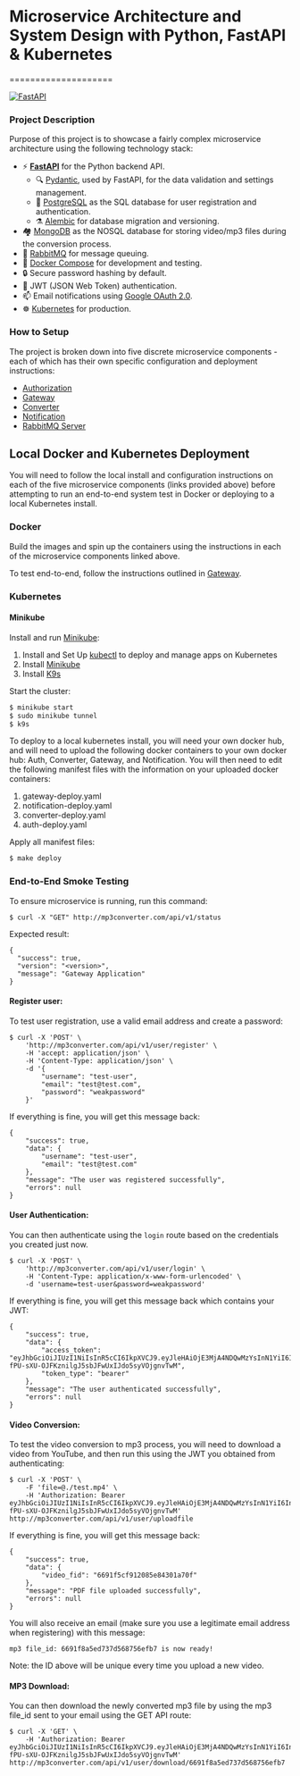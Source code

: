 # Microservice Architecture and System Design with Python, FastAPI & Kubernetes
====================

[![FastAPI](https://img.shields.io/badge/FastAPI-005571?style=for-the-badge&logo=fastapi)](https://github.com/tiangolo/fastapi)

### Project Description
Purpose of this project is to showcase a fairly complex microservice architecture using the following technology stack:

- ⚡ [**FastAPI**](https://fastapi.tiangolo.com) for the Python backend API.
    - 🔍 [Pydantic](https://docs.pydantic.dev), used by FastAPI, for the data validation and settings management.
    - 💾 [PostgreSQL](https://www.postgresql.org) as the SQL database for user registration and authentication.
    - ⚗️  [Alembic](https://alembic.sqlalchemy.org/en/latest/) for database migration and versioning.
- 🏘 [MongoDB](https://www.mongodb.com) as the NOSQL database for storing video/mp3 files during the conversion process.
- 🐇 [RabbitMQ](https://www.rabbitmq.com/) for message queuing.
- 🐋 [Docker Compose](https://www.docker.com) for development and testing.
- 🔒 Secure password hashing by default.
- 🔑 JWT (JSON Web Token) authentication.
- 📫 Email notifications using [Google OAuth 2.0](https://developers.google.com/identity/protocols/oauth2).
- ☸️ [Kubernetes](https://www.kubernetes.io) for production.

### How to Setup
The project is broken down into five discrete microservice components - each of which has their own specific configuration and deployment instructions:
- [Authorization](https://github.com/dkaberna/microservices-fastapi-kubernetes/tree/main/auth)
- [Gateway](https://github.com/dkaberna/microservices-fastapi-kubernetes/tree/main/gateway)
- [Converter](https://github.com/dkaberna/microservices-fastapi-kubernetes/tree/main/converter)
- [Notification](https://github.com/dkaberna/microservices-fastapi-kubernetes/tree/main/notification)
- [RabbitMQ Server](https://github.com/dkaberna/microservices-fastapi-kubernetes/tree/main/rabbit)

## Local Docker and Kubernetes Deployment

You will need to follow the local install and configuration instructions on each of the five microservice components (links provided above) before attempting to run an end-to-end system test in Docker or deploying to a local Kubernetes install.

### Docker
Build the images and spin up the containers using the instructions in each of the microservice components linked above.

To test end-to-end, follow the instructions outlined in [Gateway](link).

### Kubernetes

#### Minikube

Install and run [Minikube](https://kubernetes.io/docs/setup/minikube/):

1. Install and Set Up [kubectl](https://kubernetes.io/docs/tasks/tools/install-kubectl/) to deploy and manage apps on Kubernetes
2. Install [Minikube](https://github.com/kubernetes/minikube/releases)
3. Install [K9s](https://k9scli.io/)

Start the cluster:

```sh
$ minikube start
$ sudo minikube tunnel
$ k9s
```
To deploy to a local kubernetes install, you will need your own docker hub, and will need to upload the following docker containers to your own docker hub: Auth, Converter, Gateway, and Notification. You will then need to edit the following manifest files with the information on your uploaded docker containers:

1. gateway-deploy.yaml
2. notification-deploy.yaml
3. converter-deploy.yaml
4. auth-deploy.yaml

Apply all manifest files:

```sh
$ make deploy
```
### End-to-End Smoke Testing
To ensure microservice is running, run this command:

    $ curl -X "GET" http://mp3converter.com/api/v1/status

Expected result:

```
{
  "success": true,
  "version": "<version>",
  "message": "Gateway Application"
}
```

#### Register user:

To test user registration, use a valid email address and create a password:

    $ curl -X 'POST' \
        'http://mp3converter.com/api/v1/user/register' \
        -H 'accept: application/json' \
        -H 'Content-Type: application/json' \
        -d '{
            "username": "test-user",
            "email": "test@test.com",
            "password": "weakpassword"
        }'

If everything is fine, you will get this message back:
```
{
    "success": true,
    "data": {
        "username": "test-user",
        "email": "test@test.com"
    },
    "message": "The user was registered successfully",
    "errors": null
}
```
#### User Authentication:
You can then authenticate using the `login` route based on the credentials you created just now.

    $ curl -X 'POST' \
        'http://mp3converter.com/api/v1/user/login' \
        -H 'Content-Type: application/x-www-form-urlencoded' \
        -d 'username=test-user&password=weakpassword'

If everything is fine, you will get this message back which contains your JWT:
```
{
    "success": true,
    "data": {
        "access_token": "eyJhbGciOiJIUzI1NiIsInR5cCI6IkpXVCJ9.eyJleHAiOjE3MjA4NDQwMzYsInN1YiI6InRlc3QtdXNlcjEifQ.-fPU-sXU-OJFKznilgJ5sbJFwUxIJdo5syVOjgnvTwM",
        "token_type": "bearer"
    },
    "message": "The user authenticated successfully",
    "errors": null
}
```
 
#### Video Conversion:
To test the video conversion to mp3 process, you will need to download a video from YouTube, and then run this using the JWT you obtained from authenticating:

    $ curl -X 'POST' \
        -F 'file=@./test.mp4' \
        -H 'Authorization: Bearer eyJhbGciOiJIUzI1NiIsInR5cCI6IkpXVCJ9.eyJleHAiOjE3MjA4NDQwMzYsInN1YiI6InRlc3QtdXNlcjEifQ.-fPU-sXU-OJFKznilgJ5sbJFwUxIJdo5syVOjgnvTwM' http://mp3converter.com/api/v1/user/uploadfile

If everything is fine, you will get this message back:
```
{
    "success": true,
    "data": {
        "video_fid": "6691f5cf912085e84301a70f"
    },
    "message": "PDF file uploaded successfully",
    "errors": null
}
```
You will also receive an email (make sure you use a legitimate email address when registering) with this message:
```
mp3 file_id: 6691f8a5ed737d568756efb7 is now ready!
```

Note: the ID above will be unique every time you upload a new video.

#### MP3 Download:

You can then download the newly converted mp3 file by using the mp3 file_id sent to your email using the GET API route:

    $ curl -X 'GET' \
        -H 'Authorization: Bearer eyJhbGciOiJIUzI1NiIsInR5cCI6IkpXVCJ9.eyJleHAiOjE3MjA4NDQwMzYsInN1YiI6InRlc3QtdXNlcjEifQ.-fPU-sXU-OJFKznilgJ5sbJFwUxIJdo5syVOjgnvTwM' http://mp3converter.com/api/v1/user/download/6691f8a5ed737d568756efb7
